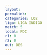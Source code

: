 ```yaml
---
layout: 
permalink: 
categories: LO2
liga: LIGA INDIGO
match: 5
local: PDC
r1: 0
r2: 0
out: DES
---
```

